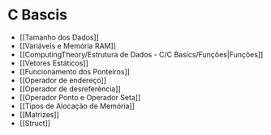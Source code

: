 # C Bascis

- [[Tamanho dos Dados]]
- [[Variáveis e Memória RAM]]
- [[ComputingTheory/Estrutura de Dados - C/C Basics/Funções|Funções]]
- [[Vetores Estáticos]]
- [[Funcionamento dos Ponteiros]]
- [[Operador de endereço]]
- [[Operador de desreferência]]
- [[Operador Ponto e Operador Seta]]
- [[Tipos de Alocação de Memória]]
- [[Matrizes]]
- [[Struct]]
